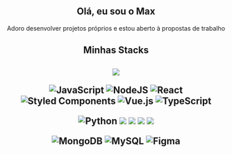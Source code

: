 <h2 align="center"> Olá, eu sou o Max</h2>

<p align="center">Adoro desenvolver projetos próprios e estou aberto à propostas de trabalho</p>

<h2 align="center">Minhas Stacks</h2>
<h2 align="center">
  <img src="https://img.shields.io/badge/Delphi_RAD_Studio-B22222?style=for-the-badge&logo=delphi&logoColor=black"/>
  
  ![JavaScript](https://img.shields.io/badge/javascript-%23323330.svg?style=for-the-badge&logo=javascript&logoColor=%23F7DF1E)
  ![NodeJS](https://img.shields.io/badge/node.js-6DA55F?style=for-the-badge&logo=node.js&logoColor=white)
  ![React](https://img.shields.io/badge/react-%2320232a.svg?style=for-the-badge&logo=react&logoColor=%2361DAFB)
  ![Styled Components](https://img.shields.io/badge/styled--components-DB7093?style=for-the-badge&logo=styled-components&logoColor=white)
  ![Vue.js](https://img.shields.io/badge/vuejs-%2335495e.svg?style=for-the-badge&logo=vuedotjs&logoColor=%234FC08D)
  ![TypeScript](https://img.shields.io/badge/typescript-%23007ACC.svg?style=for-the-badge&logo=typescript&logoColor=white)
  
  ![Python](https://img.shields.io/badge/python-3670A0?style=for-the-badge&logo=python&logoColor=ffdd54)
  <img src="https://img.shields.io/badge/HTML-239120?style=for-the-badge&logo=html5&logoColor=black" />
  <img src="https://img.shields.io/badge/CSS-239120?&style=for-the-badge&logo=css3&logoColor=black" />
  <img src="https://img.shields.io/badge/Python-3776AB?style=for-the-badge&logo=python&logoColor=black" />
  <img src="https://img.shields.io/badge/Bootstrap-563D7C?style=for-the-badge&logo=bootstrap&logoColor=black" />
  
  ![MongoDB](https://img.shields.io/badge/MongoDB-%234ea94b.svg?style=for-the-badge&logo=mongodb&logoColor=white)
  ![MySQL](https://img.shields.io/badge/mysql-%2300f.svg?style=for-the-badge&logo=mysql&logoColor=white)
  ![Figma](https://img.shields.io/badge/figma-%23F24E1E.svg?style=for-the-badge&logo=figma&logoColor=white)
</h2>
